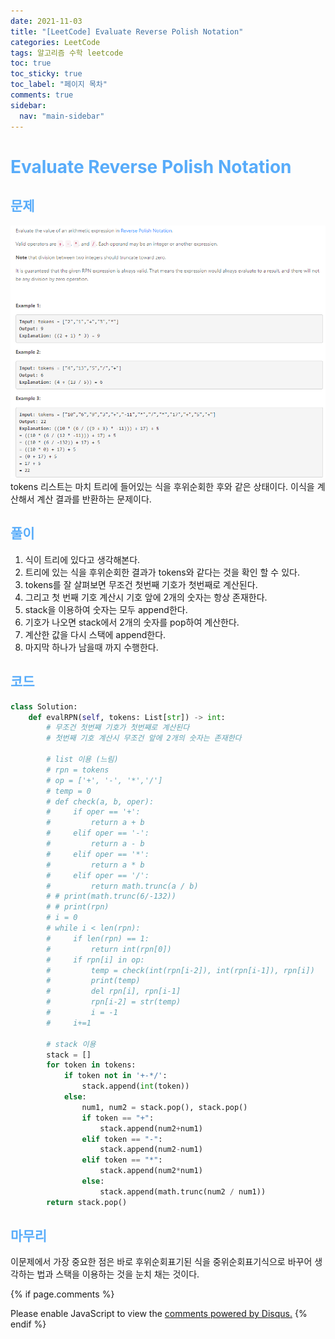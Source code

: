 ```yaml
---
date: 2021-11-03
title: "[LeetCode] Evaluate Reverse Polish Notation"
categories: LeetCode
tags: 알고리즘 수학 leetcode
toc: true
toc_sticky: true
toc_label: "페이지 목차"
comments: true
sidebar:
  nav: "main-sidebar"
---
```


# <span style="color:#58ACFA">Evaluate Reverse Polish Notation</span>

## <span style="color:#58ACFA">문제</span>

![이미지](</assets/images/Evaluate Reverse Polish Notation.png> "Evaluate Reverse Polish Notation")
tokens 리스트는 마치 트리에 들어있는 식을 후위순회한 후와 같은 상태이다. 이식을 계산해서 계산 결과를 반환하는 문제이다.

## <span style="color:#58ACFA">풀이</span>

1. 식이 트리에 있다고 생각해본다.
2. 트리에 있는 식을 후위순회한 결과가 tokens와 같다는 것을 확인 할 수 있다.
3. tokens를 잘 살펴보면 무조건 첫번째 기호가 첫번째로 계산된다.
4. 그리고 첫 번째 기호 계산시 기호 앞에 2개의 숫자는 항상 존재한다.
5. stack을 이용하여 숫자는 모두 append한다.
6. 기호가 나오면 stack에서 2개의 숫자를 pop하여 계산한다.
7. 계산한 값을 다시 스택에 append한다.
8. 마지막 하나가 남을때 까지 수행한다.

## <span style="color:#58ACFA">코드</span>

```python
class Solution:
    def evalRPN(self, tokens: List[str]) -> int:
        # 무조건 첫번째 기호가 첫번째로 계산된다
        # 첫번째 기호 계산시 무조건 앞에 2개의 숫자는 존재한다

        # list 이용 (느림)
        # rpn = tokens
        # op = ['+', '-', '*','/']
        # temp = 0
        # def check(a, b, oper):
        #     if oper == '+':
        #         return a + b
        #     elif oper == '-':
        #         return a - b
        #     elif oper == '*':
        #         return a * b
        #     elif oper == '/':
        #         return math.trunc(a / b)
        # # print(math.trunc(6/-132))
        # # print(rpn)
        # i = 0
        # while i < len(rpn):
        #     if len(rpn) == 1:
        #         return int(rpn[0])
        #     if rpn[i] in op:
        #         temp = check(int(rpn[i-2]), int(rpn[i-1]), rpn[i])
        #         print(temp)
        #         del rpn[i], rpn[i-1]
        #         rpn[i-2] = str(temp)
        #         i = -1
        #     i+=1

        # stack 이용
        stack = []
        for token in tokens:
            if token not in '+-*/':
                stack.append(int(token))
            else:
                num1, num2 = stack.pop(), stack.pop()
                if token == "+":
                    stack.append(num2+num1)
                elif token == "-":
                    stack.append(num2-num1)
                elif token == "*":
                    stack.append(num2*num1)
                else:
                    stack.append(math.trunc(num2 / num1))
        return stack.pop()
```

## <span style="color:#58ACFA">마무리</span>

이문제에서 가장 중요한 점은 바로 후위순회표기된 식을 중위순회표기식으로 바꾸어 생각하는 법과 스택을 이용하는 것을 눈치 채는 것이다.

{% if page.comments %}

<div id="disqus_thread"></div>
<script>
    /**
    *  RECOMMENDED CONFIGURATION VARIABLES: EDIT AND UNCOMMENT THE SECTION BELOW TO INSERT DYNAMIC VALUES FROM YOUR PLATFORM OR CMS.
    *  LEARN WHY DEFINING THESE VARIABLES IS IMPORTANT: https://disqus.com/admin/universalcode/#configuration-variables    */
    var disqus_config = function () {
        this.page.url = "{{ page.url | absolute_url }};";  // Replace PAGE_URL with your page's canonical URL variable
        this.page.identifier = "{{ page.id }}";; // Replace PAGE_IDENTIFIER with your page's unique identifier variable
    };
    (function() { // DON'T EDIT BELOW THIS LINE
        var d = document, s = d.createElement('script');
        s.src = 'https://lecocococo-blog.disqus.com/embed.js';
        s.setAttribute('data-timestamp', +new Date());
        (d.head || d.body).appendChild(s);
    })();

</script>
<noscript>Please enable JavaScript to view the <a href="https://disqus.com/?ref_noscript">comments powered by Disqus.</a></noscript>
{% endif %}
